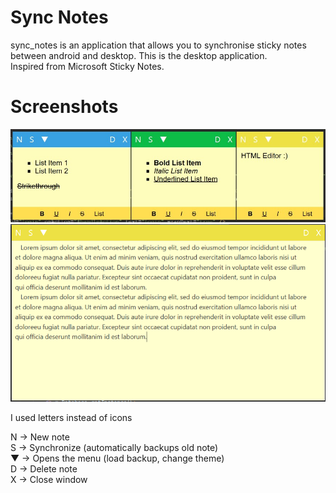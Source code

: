 # Sync Notes
sync_notes is an application that allows you to synchronise sticky notes between android and desktop. This is the desktop application.<br>
Inspired from Microsoft Sticky Notes.

# Screenshots
![Three Colored Theme](https://github.com/aeren108/sync_notes/blob/master/screenshots/sync-notes-05.png)
![Expanded](https://github.com/aeren108/sync_notes/blob/master/screenshots/sync-notes-03.png)

I used letters instead of icons <br>

N  -> New note<br>
S  -> Synchronize (automatically backups old note)<br>
▼  -> Opens the menu (load backup, change theme)<br>
D  -> Delete note<br>
X  -> Close window<br>
